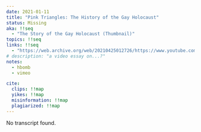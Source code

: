 ```yaml
---
date: 2021-01-11
title: "Pink Triangles: The History of the Gay Holocaust"
status: Missing
aka: !!seq
  - "The Story of the Gay Holocaust (Thumbnail)"
topics: !!seq
links: !!seq
  - "https://web.archive.org/web/20210425012726/https://www.youtube.com/watch?v=5OxH1rqBAgw"
# description: "a video essay on...?"
notes: 
  - hbomb
  - vimeo

cite:
  clips: !!map
  yikes: !!map
  misinformation: !!map
  plagiarized: !!map
---
```

No transcript found.
